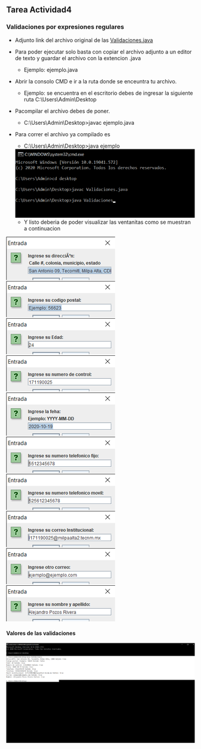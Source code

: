 ## Tarea Actividad4

### Validaciones por expresiones regulares

- Adjunto link del archivo original de las [Validaciones.java](https://github.com/Alex-pozos/Tareas/tree/main/Tarea4/doc_Java/Validaciones.java)
- Para poder ejecutar solo basta con copiar el archivo adjunto a un editor de texto y guardar el archivo con la extencion .java
    - Ejemplo: ejemplo.java
- Abrir la consolo CMD e ir a la ruta donde se enceuntra tu archivo.  
    - Ejemplo: se encuentra en el escritorio debes de ingresar la siguiente ruta
     C:\Users\Admin\Desktop
- Pacompilar el archivo debes de poner.
    - C:\Users\Admin\Desktop>javac ejemplo.java
- Para correr el archivo ya compilado es 
    - C:\Users\Admin\Desktop>java ejemplo
    <img src="img/ejemplo.png">
    
    - Y listo deberia de poder visualizar las ventanitas como se muestran a continuacion

<img src="img/1.png">
<img src="img/2.png">
<img src="img/3.png">
<img src="img/4.png">
<img src="img/5.png">
<img src="img/6.png">
<img src="img/7.png">
<img src="img/8.png">
<img src="img/9.png">
<img src="img/10.png">

#### Valores de las validaciones
<img src="img/cmd.png">